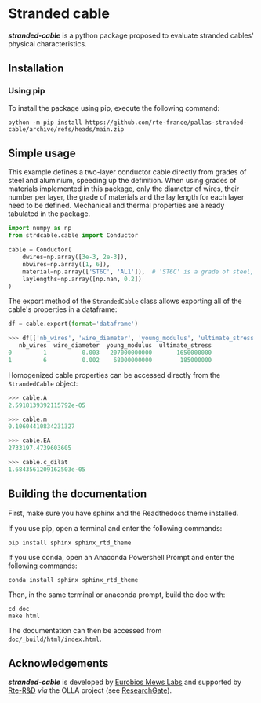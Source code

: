# Stranded cable

_**stranded-cable**_ is a python package proposed to evaluate stranded cables' physical characteristics.

## Installation

### Using pip
To install the package using pip, execute the following command:
```shell script
python -m pip install https://github.com/rte-france/pallas-stranded-cable/archive/refs/heads/main.zip
```

<!--
### Using conda (not available yet)

The package is available on conda-forge. To install, execute the following command: 
```shell script
python -m conda install stranded-cable -c conda-forge
```
-->

## Simple usage

This example defines a two-layer conductor cable directly from grades of steel and aluminium, speeding up the definition.
When using grades of materials implemented in this package, only the diameter of wires, their number per layer, 
the grade of materials and the lay length for each layer need to be defined. Mechanical and thermal properties are
already tabulated in the package.
```python
import numpy as np
from strdcable.cable import Conductor

cable = Conductor(
    dwires=np.array([3e-3, 2e-3]),
    nbwires=np.array([1, 6]),
    material=np.array(['ST6C', 'AL1']),  # 'ST6C' is a grade of steel, 'AL1' is a grade of aluminium
    laylengths=np.array([np.nan, 0.2])
)
```

The export method of the `StrandedCable` class allows exporting all of the cable's properties in a dataframe:
```python
df = cable.export(format='dataframe')

>>> df[['nb_wires', 'wire_diameter', 'young_modulus', 'ultimate_stress']]
   nb_wires  wire_diameter  young_modulus  ultimate_stress
0         1          0.003   207000000000       1650000000
1         6          0.002    68000000000        185000000
```

Homogenized cable properties can be accessed directly from the `StrandedCable` object:
```python
>>> cable.A
2.5918139392115792e-05

>>> cable.m
0.10604410834231327

>>> cable.EA
2733197.4739603605

>>> cable.c_dilat
1.6843561209162503e-05
```

## Building the documentation

First, make sure you have sphinx and the Readthedocs theme installed.

If you use pip, open a terminal and enter the following commands:
```shell script
pip install sphinx sphinx_rtd_theme
```

If you use conda, open an Anaconda Powershell Prompt and enter the following commands:
```shell script
conda install sphinx sphinx_rtd_theme
```

Then, in the same terminal or anaconda prompt, build the doc with:
```shell script
cd doc
make html
```

The documentation can then be accessed from `doc/_build/html/index.html`.

## Acknowledgements

_**stranded-cable**_ is developed by [Eurobios Mews Labs](https://www.mews-partners.com/notre-offre/eurobios-mews-labs/) and supported by [Rte-R&D](https://www.rte-france.com/) _via_ the OLLA project (see [ResearchGate](https://www.researchgate.net/project/OLLA-overhead-lines-lifespan-assessment)).
